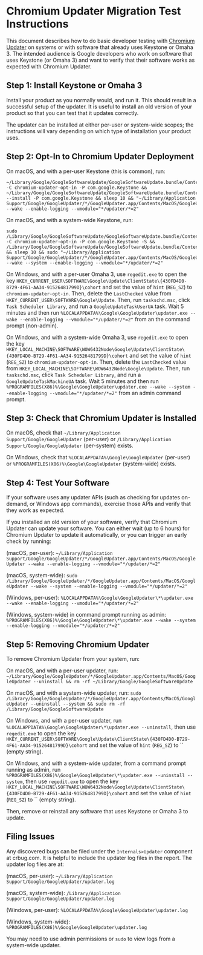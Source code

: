 # Chromium Updater Migration Test Instructions

This document describes how to do basic developer testing with [Chromium
Updater](https://source.chromium.org/chromium/chromium/src/+/main:chrome/updater/)
on systems or with software that already uses Keystone or Omaha 3. The intended
audience is Google developers who work on software that uses Keystone (or Omaha
3) and want to verify that their software works as expected with Chromium
Updater.

## Step 1: Install Keystone or Omaha 3
Install your product as you normally would, and run it. This should result in
a successful setup of the updater. It is useful to install an old version of
your product so that you can test that it updates correctly.

The updater can be installed at either per-user or system-wide scopes; the
instructions will vary depending on which type of installation your product
uses.

## Step 2: Opt-In to Chromium Updater Deployment
On macOS, and with a per-user Keystone (this is common), run:
```
~/Library/Google/GoogleSoftwareUpdate/GoogleSoftwareUpdate.bundle/Contents/Helpers/ksadmin -C chromium-updater-opt-in -P com.google.Keystone && ~/Library/Google/GoogleSoftwareUpdate/GoogleSoftwareUpdate.bundle/Contents/Helpers/ksadmin --install -P com.google.Keystone && sleep 10 && "~/Library/Application Support/Google/GoogleUpdater/*/GoogleUpdater.app/Contents/MacOS/GoogleUpdater" --wake --enable-logging --vmodule="*/updater/*=2"
```

On macOS, and with a system-wide Keystone, run:
```
sudo /Library/Google/GoogleSoftwareUpdate/GoogleSoftwareUpdate.bundle/Contents/Helpers/ksadmin -C chromium-updater-opt-in -P com.google.Keystone -S && /Library/Google/GoogleSoftwareUpdate/GoogleSoftwareUpdate.bundle/Contents/Resources/CheckForUpdatesNow.command && sleep 10 && sudo "~/Library/Application Support/Google/GoogleUpdater/*/GoogleUpdater.app/Contents/MacOS/GoogleUpdater" --wake --system --enable-logging --vmodule="*/updater/*=2"
```

On Windows, and with a per-user Omaha 3, use `regedit.exe` to open the key
`HKEY_CURRENT_USER\SOFTWARE\Google\Update\ClientState\{430FD4D0-B729-4F61-AA34-91526481799D}\cohort`
and set the value of `hint` (`REG_SZ`) to `chromium-updater-opt-in`. Then,
delete the `LastChecked` value from `HKEY_CURRENT_USER\SOFTWARE\Google\Update`.
Then, run `taskschd.msc`, click `Task Scheduler Library`, and run a
`GoogleUpdateTaskUserUA` task. Wait 5 minutes and then run
`%LOCALAPPDATA%\Google\GoogleUpdater\updater.exe --wake --enable-logging --vmodule="*/updater/*=2"`
from an the command prompt (non-admin).

On Windows, and with a system-wide Omaha 3, use `regedit.exe` to open the key
`HKEY_LOCAL_MACHINE\SOFTWARE\WOW6432Node\Google\Update\ClientState\{430FD4D0-B729-4F61-AA34-91526481799D}\cohort`
and set the value of `hint` (`REG_SZ`) to `chromium-updater-opt-in`. Then,
delete the `LastChecked` value from `HKEY_LOCAL_MACHINE\SOFTWARE\WOW6432Node\Google\Update`.
Then, run `taskschd.msc`, click `Task Scheduler Library`, and run a
`GoogleUpdateTaskMachineUA` task. Wait 5 minutes and then run
`%PROGRAMFILES(X86)%\Google\GoogleUpdater\updater.exe --wake --system --enable-logging --vmodule="*/updater/*=2"`
from an admin command prompt.

## Step 3: Check that Chromium Updater is Installed
On macOS, check that
`~/Library/Application Support/Google/GoogleUpdater` (per-user) or
`/Library/Application Support/Google/GoogleUpdater` (per-system) exists.

On Windows, check that `%LOCALAPPDATA%\Google\GoogleUpdater` (per-user) or
`%PROGRAMFILES(X86)%\Google\GoogleUpdater` (system-wide) exists.

## Step 4: Test Your Software
If your software uses any updater APIs (such as checking for updates on-demand,
or Windows app commands), exercise those APIs and verify that they work as
expected.

If you installed an old version of your software, verify that Chromium Updater
can update your software. You can either wait (up to 6 hours) for Chromium
Updater to update it automatically, or you can trigger an early check by
running:

(macOS, per-user):
`~/Library/Application Support/Google/GoogleUpdater/*/GoogleUpdater.app/Contents/MacOS/GoogleUpdater --wake --enable-logging --vmodule="*/updater/*=2"`

(macOS, system-wide):
`sudo /Library/Google/GoogleUpdater/*/GoogleUpdater.app/Contents/MacOS/GoogleUpdater --wake --system --enable-logging --vmodule="*/updater/*=2"`

(Windows, per-user):
`%LOCALAPPDATA%\Google\GoogleUpdater\*\updater.exe --wake --enable-logging --vmodule="*/updater/*=2"`

(Windows, system-wide) in command prompt running as admin:
`%PROGRAMFILES(X86)%\Google\GoogleUpdater\*\updater.exe --wake --system --enable-logging --vmodule="*/updater/*=2"`

## Step 5: Removing Chromium Updater
To remove Chromium Updater from your system, run:

On macOS, and with a per-user updater, run:
`~/Library/Google/GoogleUpdater/*/GoogleUpdater.app/Contents/MacOS/GoogleUpdater --uninstall && rm -rf ~/Library/Google/GoogleSoftwareUpdate`

On macOS, and with a system-wide updater, run:
`sudo /Library/Google/GoogleUpdater/*/GoogleUpdater.app/Contents/MacOS/GoogleUpdater --uninstall --system && sudo rm -rf /Library/Google/GoogleSoftwareUpdate`

On Windows, and with a per-user updater, run `%LOCALAPPDATA%\Google\GoogleUpdater\*\updater.exe --uninstall`, then use `regedit.exe` to open the key
`HKEY_CURRENT_USER\SOFTWARE\Google\Update\ClientState\{430FD4D0-B729-4F61-AA34-91526481799D}\cohort`
and set the value of `hint` (`REG_SZ`) to `` (empty string).

On Windows, and with a system-wide updater, from a command prompt running as admin, run `%PROGRAMFILES(X86)%\Google\GoogleUpdater\*\updater.exe --uninstall --system`, then use `regedit.exe` to open the key
`HKEY_LOCAL_MACHINE\SOFTWARE\WOW6432Node\Google\Update\ClientState\{430FD4D0-B729-4F61-AA34-91526481799D}\cohort`
and set the value of `hint` (`REG_SZ`) to `` (empty string).

Then, remove or reinstall any software that uses Keystone or Omaha 3 to update.

## Filing Issues
Any discovered bugs can be filed under the `Internals>Updater` component at
crbug.com. It is helpful to include the updater log files in the report. The
updater log files are at:

(macOS, per-user):
`~/Library/Application Support/Google/GoogleUpdater/updater.log`

(macOS, system-wide):
`/Library/Application Support/Google/GoogleUpdater/updater.log`

(Windows, per-user):
`%LOCALAPPDATA%\Google\GoogleUpdater\updater.log`

(Windows, system-wide):
`%PROGRAMFILES(X86)%\Google\GoogleUpdater\updater.log`

You may need to use admin permissions or `sudo` to view logs from a system-wide
updater.
